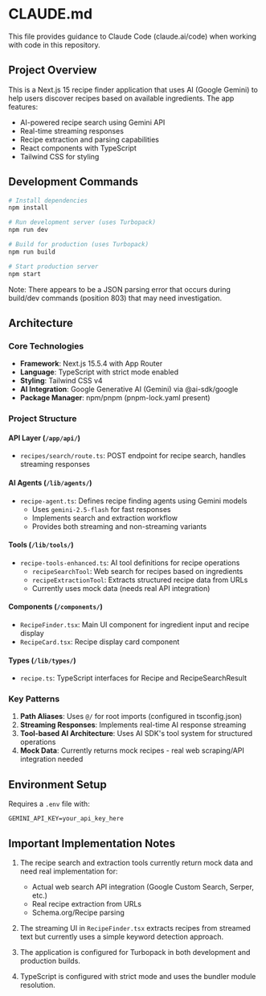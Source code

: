 # CLAUDE.md

This file provides guidance to Claude Code (claude.ai/code) when working with code in this repository.

## Project Overview

This is a Next.js 15 recipe finder application that uses AI (Google Gemini) to help users discover recipes based on available ingredients. The app features:
- AI-powered recipe search using Gemini API
- Real-time streaming responses
- Recipe extraction and parsing capabilities
- React components with TypeScript
- Tailwind CSS for styling

## Development Commands

```bash
# Install dependencies
npm install

# Run development server (uses Turbopack)
npm run dev

# Build for production (uses Turbopack)
npm run build

# Start production server
npm start
```

Note: There appears to be a JSON parsing error that occurs during build/dev commands (position 803) that may need investigation.

## Architecture

### Core Technologies
- **Framework**: Next.js 15.5.4 with App Router
- **Language**: TypeScript with strict mode enabled
- **Styling**: Tailwind CSS v4
- **AI Integration**: Google Generative AI (Gemini) via @ai-sdk/google
- **Package Manager**: npm/pnpm (pnpm-lock.yaml present)

### Project Structure

#### API Layer (`/app/api/`)
- `recipes/search/route.ts`: POST endpoint for recipe search, handles streaming responses

#### AI Agents (`/lib/agents/`)
- `recipe-agent.ts`: Defines recipe finding agents using Gemini models
  - Uses `gemini-2.5-flash` for fast responses
  - Implements search and extraction workflow
  - Provides both streaming and non-streaming variants

#### Tools (`/lib/tools/`)
- `recipe-tools-enhanced.ts`: AI tool definitions for recipe operations
  - `recipeSearchTool`: Web search for recipes based on ingredients
  - `recipeExtractionTool`: Extracts structured recipe data from URLs
  - Currently uses mock data (needs real API integration)

#### Components (`/components/`)
- `RecipeFinder.tsx`: Main UI component for ingredient input and recipe display
- `RecipeCard.tsx`: Recipe display card component

#### Types (`/lib/types/`)
- `recipe.ts`: TypeScript interfaces for Recipe and RecipeSearchResult

### Key Patterns

1. **Path Aliases**: Uses `@/` for root imports (configured in tsconfig.json)
2. **Streaming Responses**: Implements real-time AI response streaming
3. **Tool-based AI Architecture**: Uses AI SDK's tool system for structured operations
4. **Mock Data**: Currently returns mock recipes - real web scraping/API integration needed

## Environment Setup

Requires a `.env` file with:
```
GEMINI_API_KEY=your_api_key_here
```

## Important Implementation Notes

1. The recipe search and extraction tools currently return mock data and need real implementation for:
   - Actual web search API integration (Google Custom Search, Serper, etc.)
   - Real recipe extraction from URLs
   - Schema.org/Recipe parsing

2. The streaming UI in `RecipeFinder.tsx` extracts recipes from streamed text but currently uses a simple keyword detection approach.

3. The application is configured for Turbopack in both development and production builds.

4. TypeScript is configured with strict mode and uses the bundler module resolution.
